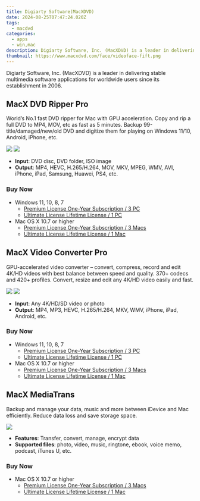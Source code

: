 ```yaml
---
title: Digiarty Software(MacXDVD)
date: 2024-08-25T07:47:24.020Z
tags: 
  - macdvd
categories: 
  - apps
  - win,mac
description: Digiarty Software, Inc. (MacXDVD) is a leader in delivering stable multimedia software applications for worldwide users since its establishment in 2006.
thumbnail: https://www.macxdvd.com/face/videoface-fift.png
---
```


Digiarty Software, Inc. (MacXDVD) is a leader in delivering stable multimedia software applications for worldwide users since its establishment in 2006.


## MacX DVD Ripper Pro

World’s No.1 fast DVD ripper for Mac with GPU acceleration. Copy and rip a full DVD to MP4, MOV, etc as fast as 5 minutes.
Backup 99-title/damaged/new/old DVD and digitize them for playing on Windows 11/10, Android, iPhone, etc.

![](https://www.macxdvd.com/image-style/series-update/box-drp.png)
![](https://www.macxdvd.com/image-style/series-update/box-macdrp.png)

- **Input**: DVD disc, DVD folder, ISO image
- **Output**: MP4, HEVC, H.265/H.264, MOV, MKV, MPEG, WMV, AVI, iPhone, iPad, Samsung, Huawei, PS4, etc.


### Buy Now

- Windows 11, 10, 8, 7
  - [Premium License One-Year Subscription / 3 PC](https://estore.macxdvd.com/order/checkout.php?PRODS=39790876&QTY=1&AFFILIATE=108875&CART=1&SHORT_FORM=1&COUPON=HOLIDAYSALES&ORDERSTYLE=nLWsnpXPnHU=&DESIGN_TYPE=2&HIDEC=0&daci=1037703119.1724242719)
  - [Ultimate License Lifetime License / 1 PC](https://estore.macxdvd.com/order/checkout.php?PRODS=37808502&QTY=1&AFFILIATE=108875&CART=1&SHORT_FORM=1&ORDERSTYLE=nLWsnpXPnHU=&DESIGN_TYPE=2&HIDEC=0&daci=1037703119.1724242719)
- Mac OS X 10.7 or higher
  - [Premium License One-Year Subscription / 3 Macs](https://estore.macxdvd.com/order/checkout.php?PRODS=39790589&CARD=2&QTY=1&AFFILIATE=108875&CART=2&SHORT_FORM=1&COUPON=HOLIDAYSALES&ORDERSTYLE=nLWsnpXPnHU=&DESIGN_TYPE=2&HIDEC=0&SRC=22drpbuyaf1y&daci=1037703119.1724242719)
  - [Ultimate License Lifetime License / 1 Mac](https://estore.macxdvd.com/order/checkout.php?PRODS=37483258&CARD=2&QTY=1&AFFILIATE=108875&CART=1&SHORT_FORM=1&COUPON=HOLIDAYSALES&ORDERSTYLE=nLWsnpXPnHU=&DESIGN_TYPE=2&HIDEC=0&SRC=22drpbuybelt&daci=1037703119.1724242719)


## MacX Video Converter Pro

GPU-accelerated video converter – convert, compress, record and edit 4K/HD videos with best balance between speed and quality.
370+ codecs and 420+ profiles. Convert, resize and edit any 4K/HD video easily and fast.

![](https://www.macxdvd.com/image-style/series-update/box-vcp.png)
![](https://www.macxdvd.com/image-style/series-update/box-macvcp.png)

- **Input**: Any 4K/HD/SD video or photo
- **Output**: MP4, MP3, HEVC, H.265/H.264, MKV, WMV, iPhone, iPad, Android, etc.

### Buy Now

- Windows 11, 10, 8, 7
  - [Premium License One-Year Subscription / 3 PC](https://estore.macxdvd.com/order/checkout.php?PRODS=39790988&QTY=1&AFFILIATE=108875&CART=1&SHORT_FORM=1&COUPON=VCP1Y19&ORDERSTYLE=nLWsnpXPnHU=&DESIGN_TYPE=2&HIDEC=0&daci=1037703119.1724242719)
  - [Ultimate License Lifetime License / 1 PC](https://estore.macxdvd.com/order/checkout.php?PRODS=37808503&QTY=1&AFFILIATE=108875&CART=1&SHORT_FORM=1&ORDERSTYLE=nLWsnpXPnHU=&DESIGN_TYPE=2&HIDEC=0&daci=1037703119.1724242719)
- Mac OS X 10.7 or higher
  - [Premium License One-Year Subscription / 3 Macs](https://estore.macxdvd.com/order/checkout.php?PRODS=38743988&CARD=2&QTY=1&AFFILIATE=108875&CART=2&SHORT_FORM=1&COUPON=VCP1Y19&ORDERSTYLE=nLWsnpXPnHU=&DESIGN_TYPE=2&HIDEC=0&SRC=23vcpbuyaf1y&daci=1037703119.1724242719)
  - [Ultimate License Lifetime License / 1 Mac](https://estore.macxdvd.com/order/checkout.php?PRODS=38744011&CARD=2&QTY=1&AFFILIATE=108875&CART=1&SHORT_FORM=1&ORDERSTYLE=nLWsnpXPnHU=&DESIGN_TYPE=2&HIDEC=0&SRC=23vcpbuy1ty&daci=1037703119.1724242719)

## MacX MediaTrans

Backup and manage your data, music and more between iDevice and Mac efficiently. Reduce data loss and save storage space.

![](https://www.macxdvd.com/image-style/series-update/box-mediatrans.png)

- **Features**: Transfer, convert, manage, encrypt data
- **Supported files**: photo, video, music, ringtone, ebook, voice memo, podcast, iTunes U, etc.

### Buy Now

- Mac OS X 10.7 or higher
  - [Premium License One-Year Subscription / 3 Macs](https://estore.macxdvd.com/order/checkout.php?PRODS=38739171&CARD=2&QTY=1&AFFILIATE=108875&CART=1&SHORT_FORM=1&COUPON=MT1Y19&ORDERSTYLE=nLWsnpXPnHU=&DESIGN_TYPE=2&HIDEC=0&SRC=23mtbuyaf1y&daci=1037703119.1724242719)
  - [Ultimate License Lifetime License / 1 Mac](https://estore.macxdvd.com/order/checkout.php?PRODS=38739223&CARD=2&QTY=1&AFFILIATE=108875&CART=1&SHORT_FORM=1&ORDERSTYLE=nLWsnpXPnHU=&DESIGN_TYPE=2&HIDEC=0&SRC=23mtbuylf&daci=1037703119.1724242719)





<ins class="adsbygoogle"
      style="display:block"
      data-ad-client="ca-pub-7571918770474297"
      data-ad-slot="8358498916"
      data-ad-format="auto"
      data-full-width-responsive="true"></ins>